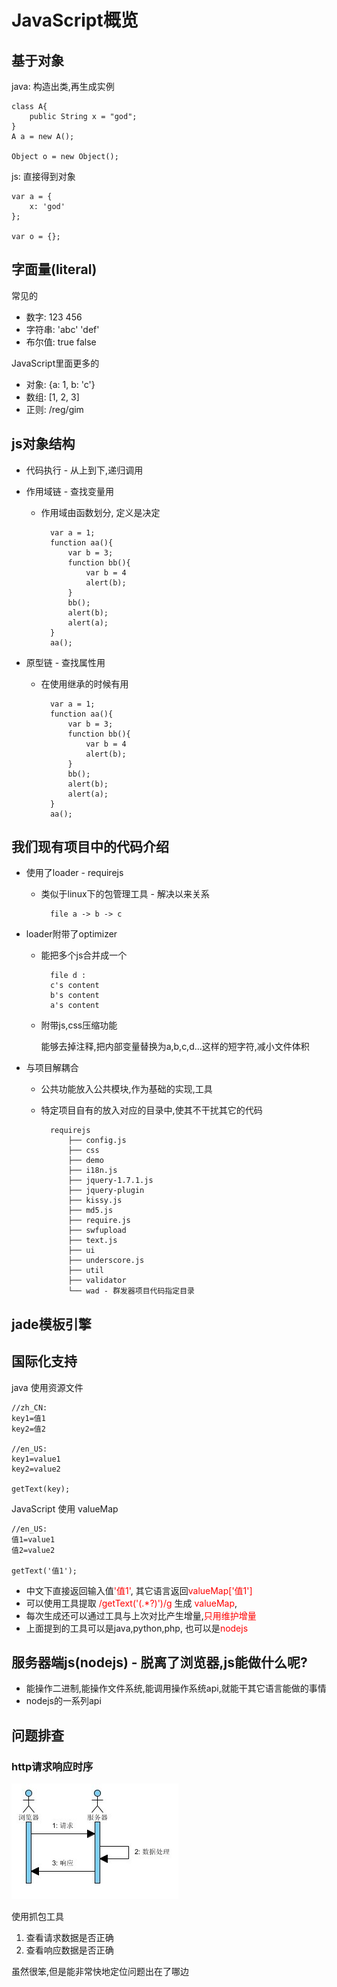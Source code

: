 JavaScript概览
==============

基于对象
---------

java: 构造出类,再生成实例

	class A{
		public String x = "god";
	}
	A a = new A();

	Object o = new Object();

js: 直接得到对象

	var a = {
		x: 'god'
	};

	var o = {};

字面量(literal)
---------

常见的

* 数字: 123 456
* 字符串: 'abc' 'def'
* 布尔值: true false

JavaScript里面更多的

* 对象: {a: 1, b: 'c'}
* 数组: [1, 2, 3]
* 正则: /reg/gim

js对象结构
---------

* 代码执行 - 从上到下,递归调用
* 作用域链 - 查找变量用

	* 作用域由函数划分, 定义是决定

			var a = 1;
			function aa(){
				var b = 3;
				function bb(){
					var b = 4
					alert(b);
				}
				bb();
				alert(b);
				alert(a);
			}
			aa();

* 原型链 - 查找属性用

	* 在使用继承的时候有用

			var a = 1;
			function aa(){
				var b = 3;
				function bb(){
					var b = 4
					alert(b);
				}
				bb();
				alert(b);
				alert(a);
			}
			aa();


我们现有项目中的代码介绍
---------

* 使用了loader - requirejs

	* 类似于linux下的包管理工具 - 解决以来关系

			file a -> b -> c

* loader附带了optimizer

	* 能把多个js合并成一个

			file d : 
			c's content
			b's content
			a's content

	* 附带js,css压缩功能

		能够去掉注释,把内部变量替换为a,b,c,d...这样的短字符,减小文件体积

* 与项目解耦合

	* 公共功能放入公共模块,作为基础的实现,工具
	* 特定项目自有的放入对应的目录中,使其不干扰其它的代码

			requirejs
				├── config.js
				├── css
				├── demo
				├── i18n.js
				├── jquery-1.7.1.js
				├── jquery-plugin
				├── kissy.js
				├── md5.js
				├── require.js
				├── swfupload
				├── text.js
				├── ui
				├── underscore.js
				├── util
				├── validator
				└── wad - 群发器项目代码指定目录


jade模板引擎
---------

国际化支持
---------
java 使用资源文件

	//zh_CN:
	key1=值1
	key2=值2

	//en_US:
	key1=value1
	key2=value2

	getText(key);

JavaScript 使用 valueMap

	//en_US:
	值1=value1
	值2=value2

	getText('值1'); 


* 中文下直接返回输入值<span style="color:red">'值1'</span>, 其它语言返回<span style="color:red">valueMap['值1']</span>
* 可以使用工具提取 <span style="color:red">/getText\('(.*?)'\)/g</span> 生成 <span style="color:red">valueMap</span>,
* 每次生成还可以通过工具与上次对比产生增量,<span style="color:red">只用维护增量</span>
* 上面提到的工具可以是java,python,php, 也可以是<span style="color:red">nodejs</span>

服务器端js(nodejs) - 脱离了浏览器,js能做什么呢?
---------

* 能操作二进制,能操作文件系统,能调用操作系统api,就能干其它语言能做的事情
* nodejs的一系列api

问题排查
---------

### http请求响应时序
![](time-line.jpg)

使用抓包工具

1. 查看请求数据是否正确
1. 查看响应数据是否正确

虽然很笨,但是能非常快地定位问题出在了哪边
